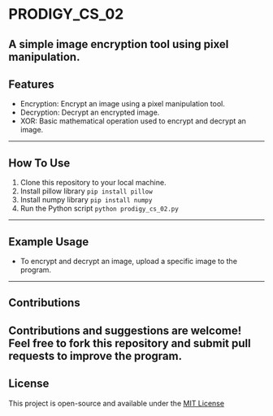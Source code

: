 # PRODIGY_CS_02
A simple image encryption tool using pixel manipulation.
---
## Features
* Encryption: Encrypt an image using a pixel manipulation tool.
* Decryption: Decrypt an encrypted image.
* XOR: Basic mathematical operation used to encrypt and decrypt an image.
---
## How To Use
1. Clone this repository to your local machine.
2. Install pillow library
   ```pip install pillow```
3. Install numpy library
   ```pip install numpy```
4. Run the Python script
   ```python prodigy_cs_02.py```
---
## Example Usage
* To encrypt and decrypt an image, upload a specific image to the program.
---
## Contributions
Contributions and suggestions are welcome! Feel free to fork this repository and submit pull requests to improve the program.
---
## License
This project is open-source and available under the [MIT License](https://github.com/Shehu-Yakubu/PRODIGY_CS_02/)
